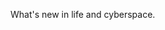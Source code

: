 <!--t News t-->
<!--d What&#039;s new in my corner of life and cyberspace d-->

What's new in life and cyberspace.